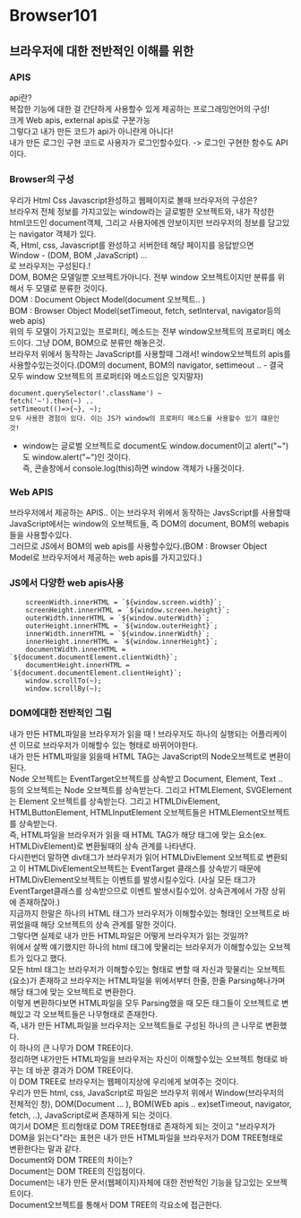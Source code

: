 # Browser101

## 브라우저에 대한 전반적인 이해를 위한 

### APIS
api란?  
복잡한 기능에 대한 걸 간단하게 사용할수 있게 제공하는 프로그래밍언어의 구성!  
크게 Web apis, external apis로 구분가능  
그렇다고 내가 만든 코드가 api가 아니란게 아니다!  
내가 만든 로그인 구현 코드로 사용자가 로그인할수있다. -> 로그인 구현한 함수도 API이다.  

### Browser의 구성
우리가 Html Css Javascript완성하고 웹페이지로 볼때 브라우저의 구성은?  
브라우저 전체 정보를 가지고있는 window라는 글로벌한 오브젝트와, 내가 작성한 html코드인 document객체, 그리고 사용자에겐 안보이지만 브라우저의 정보를 담고있는 navigator 객체가 있다.  
즉, Html, css, Javascript를 완성하고 서버한테 해당 페이지를 응답받으면  
Window - (DOM, BOM ,JavaScript) ...  
로 브라우저는 구성된다.!  
DOM, BOM은 모델일뿐 오브젝트가아니다. 전부 window 오브젝트이지만 분류를 위해서 두 모델로 분류한 것이다.  
DOM : Document Object Model(document 오브젝트.. )   
BOM : Browser Object Model(setTimeout, fetch, setInterval, navigator등의 web apis)  
위의 두 모델이 가지고있는 프로퍼티, 메소드는 전부 window오브젝트의 프로퍼티 메소드이다. 그냥 DOM, BOM으로 분류만 해놓은것.  
브라우저 위에서 동작하는 JavaScript를 사용할때 그래서! window오브젝트의 apis를 사용할수있는것이다.(DOM의 document, BOM의 navigator, settimeout ..  - 결국 모두 window 오브젝트의 프로퍼티와 메소드임은 잊지말자)  
```
document.querySelector('.className') ~  
fetch('~').then(~) ..  
setTimeout(()=>{~}, ~);  
모두 사용한 경험이 있다. 이는 JS가 window의 프로퍼티 메소드를 사용할수 있기 떄문인 것!  
```

+ window는 글로벌 오브젝트로 document도 window.document이고 alert("~")도 window.alert("~")인 것이다.  
즉, 콘솔창에서 console.log(this)하면 window 객체가 나올것이다.  

### Web APIS 
브라우저에서 제공하는 APIS.. 이는 브라우저 위에서 동작하는 JavsScript를 사용할때 JavaScript에서는 window의 오브젝트들, 즉 DOM의 document, BOM의 webapis들을 사용할수있다.  
그러므로 JS에서 BOM의 web apis를 사용할수있다.(BOM : Browser Object Model로 브라우저에서 제공하는 web apis를 가지고있다.)  

### JS에서 다양한 web apis사용
        screenWidth.innerHTML = `${window.screen.width}`;  
        screenHeight.innerHTML = `${window.screen.height}`;  
        outerWidth.innerHTML = `${window.outerWidth}`;  
        outerHeight.innerHTML = `${window.outerHeight}`;  
        innerWidth.innerHTML = `${window.innerWidth}`;  
        innerHeight.innerHTML = `${window.innerHeight}`;  
        documentWidth.innerHTML = `${document.documentElement.clientWidth}`;  
        documentHeight.innerHTML = `${document.documentElement.clientHeight}`;  
        window.scrollTo(~);  
        window.scrollBy(~);  

### DOM에대한 전반적인 그림
내가 만든 HTML파일을 브라우저가 읽을 때 ! 브라우저도 하나의 실행되는 어플리케이션 이므로 브라우저가 이해할수 있는 형태로 바뀌어야한다.  
내가 만든 HTML파일을 읽을때 HTML TAG는 JavaScript의 Node오브젝트로 변환이 된다.  
Node 오브젝트는 EventTarget오브젝트를 상속받고 Document, Element, Text .. 등의 오브젝트는 Node 오브젝트를 상속받는다. 그리고 HTMLElement, SVGElement는 Element 오브젝트를 상속받는다. 그리고 HTMLDivElement, HTMLButtonElement, HTMLInputElement 오브젝트들은 HTMLElement오브젝트를 상속받는다.  
즉, HTML파일을 브라우저가 읽을 때 HTML TAG가 해당 태그에 맞는 요소(ex. HTMLDivElement)로 변환될때의 상속 관계를 나타낸다.  
다시한번더 말하면 div태그가 브라우저가 읽어 HTMLDivElement 오브젝트로 변환되고 이 HTMLDivElement오브젝트는 EventTarget 클래스를 상속받기 때문에 HTMLDivElement오브젝트는 이벤트를 발생시킬수있다. (사실 모든 태그가 EventTarget클래스를 상속받으므로 이벤트 발생시킬수있어. 상속관계에서 가장 상위에 존재하잖아.)  
지금까지 한말은 하나의 HTML 태그가 브라우저가 이해할수있는 형태인 오브젝트로 바뀌었을때 해당 오브젝트의 상속 관계를 말한 것이다.  
그렇다면 실제로 내가 만든 HTML파일은 어떻게 브라우저가 읽는 것일까?  
위에서 살짝 얘기했지만 하나의 html 태그에 맞물리는 브라우저가 이해할수있는 오브젝트가 있다고 했다.  
모든 html 태그는 브라우저가 이해할수있는 형태로 변할 때 자신과 맞물리는 오브젝트(요소)가 존재하고 브라우저는 HTML파일을 위에서부터 한줄, 한줄 Parsing해나가며 해당 태그에 맞는 오브젝트로 변환한다.  
이렇게 변환하다보면 HTML파일을 모두 Parsing했을 때 모든 태그들이 오브젝트로 변해있고 각 오브젝트들은 나무형태로 존재한다.  
즉, 내가 만든 HTML파일을 브라우저는 오브젝트들로 구성된 하나의 큰 나무로 변환했다.  
이 하나의 큰 나무가 DOM TREE이다.  
정리하면 내가만든 HTML파일을 브라우저는 자신이 이해할수있는 오브젝트 형태로 바꾸는 데 바꾼 결과가 DOM TREE이다.  
이 DOM TREE로 브라우저는 웹페이지상에 우리에게 보여주는 것이다.  
우리가 만든 html, css, JavaScript로 파일은 브라우저 위에서 Window(브라우저의 전체적인 창), DOM(Document ... ), BOM(WEb apis .. ex)setTimeout, navigator, fetch, ..), JavaScript로써 존재하게 되는 것이다.  
여기서 DOM은 트리형태로 DOM TREE형태로 존재하게 되는 것이고 "브라우저가 DOM을 읽는다"라는 표현은 내가 만든 HTML파일을 브라우저가 DOM TREE형태로 변환한다는 말과 같다.  
Document와 DOM TREE의 차이는?  
Document는 DOM TREE의 진입점이다.  
Document는 내가 만든 문서(웹페이지)자체에 대한 전반적인 기능을 담고있는 오브젝트이다.  
Document오브젝트를 통해서 DOM TREE의 각요소에 접근한다.  
